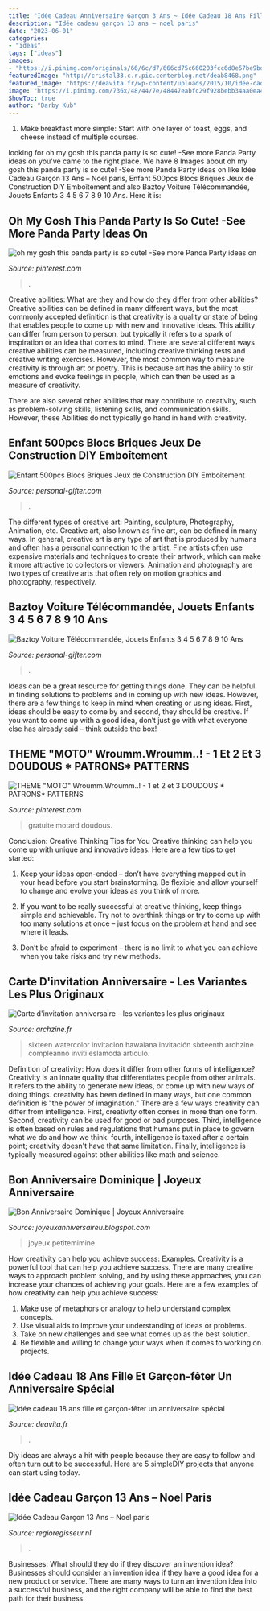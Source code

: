 ```yaml
---
title: "Idée Cadeau Anniversaire Garçon 3 Ans ~ Idée Cadeau 18 Ans Fille Et Garçon-fêter Un Anniversaire Spécial"
description: "Idée cadeau garçon 13 ans – noel paris"
date: "2023-06-01"
categories:
- "ideas"
tags: ["ideas"]
images:
- "https://i.pinimg.com/originals/66/6c/d7/666cd75c660203fcc6d8e57be9bda3f0.jpg"
featuredImage: "http://cristal33.c.r.pic.centerblog.net/deab8468.png"
featured_image: "https://deavita.fr/wp-content/uploads/2015/10/idée-cadeau-18-ans-papillon-billet-banque-768x520.jpg"
image: "https://i.pinimg.com/736x/48/44/7e/48447eabfc29f928bebb34aa0ea41129--motocross-parti.jpg"
ShowToc: true
author: "Darby Kub"
---
```



1. Make breakfast more simple: Start with one layer of toast, eggs, and cheese instead of multiple courses. 

	

		
looking for oh my gosh this panda party is so cute! -See more Panda Party ideas on you've came to the right place. We have 8 Images about oh my gosh this panda party is so cute! -See more Panda Party ideas on like Idée Cadeau Garçon 13 Ans – Noel paris, Enfant 500pcs Blocs Briques Jeux de Construction DIY Emboîtement and also Baztoy Voiture Télécommandée, Jouets Enfants 3 4 5 6 7 8 9 10 Ans. Here it is:
		
    
## Oh My Gosh This Panda Party Is So Cute! -See More Panda Party Ideas On

<img loading=lazy src="https://i.pinimg.com/originals/66/6c/d7/666cd75c660203fcc6d8e57be9bda3f0.jpg" onerror="this.onerror=null;this.src='https://tse1.mm.bing.net/th?id=OIP.kwNNctq292MYyT6qv8MeHgHaJP&amp;pid=15.1';" alt="oh my gosh this panda party is so cute! -See more Panda Party ideas on">

_Source: pinterest.com_

>. 

	

Creative abilities: What are they and how do they differ from other abilities?
Creative abilities can be defined in many different ways, but the most commonly accepted definition is that creativity is a quality or state of being that enables people to come up with new and innovative ideas. This ability can differ from person to person, but typically it refers to a spark of inspiration or an idea that comes to mind.
There are several different ways creative abilities can be measured, including creative thinking tests and creative writing exercises. However, the most common way to measure creativity is through art or poetry. This is because art has the ability to stir emotions and evoke feelings in people, which can then be used as a measure of creativity.

There are also several other abilities that may contribute to creativity, such as problem-solving skills, listening skills, and communication skills. However, these Abilities do not typically go hand in hand with creativity.

    
## Enfant 500pcs Blocs Briques Jeux De Construction DIY Emboîtement

<img loading=lazy src="https://images.personal-gifter.com/2019/09/Enfants-500-pcs-Blocs-Briques-Jeux-de-Construction-DIY-Embotement-en-Plastique-Disque-Ensemble-Jigsaw-Puzzle-3D-Jouet-Educatif-Crativit-Cadeau-de-Nol-Anniversaire-pour-Garon-Fille-Age-3-6-Ans-0-4-300x300.jpg" onerror="this.onerror=null;this.src='https://tse1.mm.bing.net/th?id=OIP.p-0qkCXCQh6mAKMldsP9ZwAAAA&amp;pid=15.1';" alt="Enfant 500pcs Blocs Briques Jeux de Construction DIY Emboîtement">

_Source: personal-gifter.com_

>. 

	

The different types of creative art: Painting, sculpture, Photography, Animation, etc.
Creative art, also known as fine art, can be defined in many ways. In general, creative art is any type of art that is produced by humans and often has a personal connection to the artist. Fine artists often use expensive materials and techniques to create their artwork, which can make it more attractive to collectors or viewers. Animation and photography are two types of creative arts that often rely on motion graphics and photography, respectively.

    
## Baztoy Voiture Télécommandée, Jouets Enfants 3 4 5 6 7 8 9 10 Ans

<img loading=lazy src="https://images.personal-gifter.com/2020/08/Baztoy-Voiture-Telecommandee-Jouets-Enfants-3-4-5-6-7-8-9-10-Ans-Voiture-Radiocommandee-Rotation-a-360--Mini-RC-Stunt-Car-Voiture-Course-Cadeaux-Anniversaire-Garcon-Fille-Jeux-Exterieur-Interieur-0-2.jpg" onerror="this.onerror=null;this.src='https://tse2.mm.bing.net/th?id=OIP.YfAv5p5lGIxy45kb3aBMiAHaHa&amp;pid=15.1';" alt="Baztoy Voiture Télécommandée, Jouets Enfants 3 4 5 6 7 8 9 10 Ans">

_Source: personal-gifter.com_

>. 

	

Ideas can be a great resource for getting things done. They can be helpful in finding solutions to problems and in coming up with new ideas. However, there are a few things to keep in mind when creating or using ideas. First, ideas should be easy to come by and second, they should be creative. If you want to come up with a good idea, don’t just go with what everyone else has already said – think outside the box!

    
## THEME &quot;MOTO&quot; Wroumm.Wroumm..! - 1 Et 2 Et 3 DOUDOUS * PATRONS* PATTERNS

<img loading=lazy src="https://i.pinimg.com/736x/48/44/7e/48447eabfc29f928bebb34aa0ea41129--motocross-parti.jpg" onerror="this.onerror=null;this.src='https://tse3.mm.bing.net/th?id=OIP.kVAApq9MP5Yq1HByBhOpqgHaFj&amp;pid=15.1';" alt="THEME &quot;MOTO&quot; Wroumm.Wroumm..! - 1 et 2 et 3 DOUDOUS * PATRONS* PATTERNS">

_Source: pinterest.com_

>gratuite motard doudous. 

	

Conclusion: Creative Thinking Tips for You
Creative thinking can help you come up with unique and innovative ideas. Here are a few tips to get started:
1. Keep your ideas open-ended – don’t have everything mapped out in your head before you start brainstorming. Be flexible and allow yourself to change and evolve your ideas as you think of more.

2. If you want to be really successful at creative thinking, keep things simple and achievable. Try not to overthink things or try to come up with too many solutions at once – just focus on the problem at hand and see where it leads.

3. Don’t be afraid to experiment – there is no limit to what you can achieve when you take risks and try new methods.

    
## Carte D&#039;invitation Anniversaire - Les Variantes Les Plus Originaux

<img loading=lazy src="https://archzine.fr/wp-content/uploads/2016/05/la-cartes-d-invitation-anniversaire-superbe-sweet-16.jpg" onerror="this.onerror=null;this.src='https://tse3.mm.bing.net/th?id=OIP.av2MdOv8MX-TAnvMpjE6dAHaGK&amp;pid=15.1';" alt="Carte d&#039;invitation anniversaire - les variantes les plus originaux">

_Source: archzine.fr_

>sixteen watercolor invitacion hawaiana invitación sixteenth archzine compleanno inviti eslamoda artículo. 

	

Definition of creativity: How does it differ from other forms of intelligence?
Creativity is an innate quality that differentiates people from other animals. It refers to the ability to generate new ideas, or come up with new ways of doing things. creativity has been defined in many ways, but one common definition is "the power of imagination." There are a few ways creativity can differ from intelligence. First, creativity often comes in more than one form. Second, creativity can be used for good or bad purposes. Third, intelligence is often based on rules and regulations that humans put in place to govern what we do and how we think. fourth, intelligence is taxed after a certain point; creativity doesn't have that same limitation. Finally, intelligence is typically measured against other abilities like math and science.

    
## Bon Anniversaire Dominique | Joyeux Anniversaire

<img loading=lazy src="http://cristal33.c.r.pic.centerblog.net/deab8468.png" onerror="this.onerror=null;this.src='https://tse2.mm.bing.net/th?id=OIP.tFdw-HNrjoY3osk84OnQ4wHaGz&amp;pid=15.1';" alt="Bon Anniversaire Dominique | Joyeux Anniversaire">

_Source: joyeuxanniversaireu.blogspot.com_

>joyeux petitemimine. 

	

How creativity can help you achieve success: Examples.
Creativity is a powerful tool that can help you achieve success. There are many creative ways to approach problem solving, and by using these approaches, you can increase your chances of achieving your goals. Here are a few examples of how creativity can help you achieve success: 
1. Make use of metaphors or analogy to help understand complex concepts.
2. Use visual aids to improve your understanding of ideas or problems.
3. Take on new challenges and see what comes up as the best solution.
4. Be flexible and willing to change your ways when it comes to working on projects.

    
## Idée Cadeau 18 Ans Fille Et Garçon-fêter Un Anniversaire Spécial

<img loading=lazy src="https://deavita.fr/wp-content/uploads/2015/10/idée-cadeau-18-ans-papillon-billet-banque-768x520.jpg" onerror="this.onerror=null;this.src='https://tse2.mm.bing.net/th?id=OIP.tE57QUMirNZbg3_Ht8nFagHaFA&amp;pid=15.1';" alt="Idée cadeau 18 ans fille et garçon-fêter un anniversaire spécial">

_Source: deavita.fr_

>. 

	

Diy ideas are always a hit with people because they are easy to follow and often turn out to be successful. Here are 5 simpleDIY projects that anyone can start using today.

    
## Idée Cadeau Garçon 13 Ans – Noel Paris

<img loading=lazy src="https://adocadeau.fr/wp-content/uploads/2018/04/12-13ans-1000x675.jpg" onerror="this.onerror=null;this.src='https://tse2.mm.bing.net/th?id=OIP.po9Q7gm5RwMOGHplpDaRxgHaE_&amp;pid=15.1';" alt="Idée Cadeau Garçon 13 Ans – Noel paris">

_Source: regioregisseur.nl_

>. 

	

Businesses: What should they do if they discover an invention idea?
Businesses should consider an invention idea if they have a good idea for a new product or service. There are many ways to turn an invention idea into a successful business, and the right company will be able to find the best path for their business.

